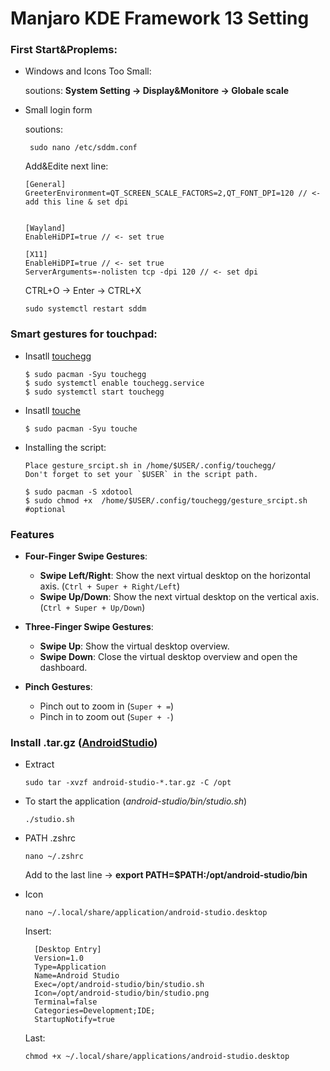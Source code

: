 # Manjaro KDE Framework 13 Setting

### First Start&Proplems:
  - Windows and Icons Too Small:

      soutions: __System Setting -> Display&Monitore -> Globale scale__
    
  - Small login form

    
      soutions:

         sudo nano /etc/sddm.conf

    Add&Edite next line:

        [General]
        GreeterEnvironment=QT_SCREEN_SCALE_FACTORS=2,QT_FONT_DPI=120 // <- add this line & set dpi


        [Wayland]
        EnableHiDPI=true // <- set true
    
        [X11]
        EnableHiDPI=true // <- set true
        ServerArguments=-nolisten tcp -dpi 120 // <- set dpi

    CTRL+O -> Enter -> CTRL+X

        sudo systemctl restart sddm

  ### Smart gestures for touchpad:
  - Insatll [touchegg](https://github.com/JoseExposito/touchegg)
    
        $ sudo pacman -Syu touchegg
        $ sudo systemctl enable touchegg.service
        $ sudo systemctl start touchegg
    
  - Insatll [touche](https://github.com/JoseExposito/touche)

        $ sudo pacman -Syu touche

  - Installing the script:

        Place gesture_srcipt.sh in /home/$USER/.config/touchegg/
        Don't forget to set your `$USER` in the script path.

        $ sudo pacman -S xdotool
        $ sudo chmod +x  /home/$USER/.config/touchegg/gesture_srcipt.sh #optional

### Features
 - **Four-Finger Swipe Gestures**:
      - **Swipe Left/Right**: Show the next virtual desktop on the horizontal axis. (`Ctrl + Super + Right/Left`)
      - **Swipe Up/Down**: Show the next virtual desktop on the vertical axis. (`Ctrl + Super + Up/Down`)

 - **Three-Finger Swipe Gestures**:              
      - **Swipe Up**: Show the virtual desktop overview. 
      - **Swipe Down**: Close the virtual desktop overview and open the dashboard.          
 - **Pinch Gestures**:               
      - Pinch out to zoom in (`Super + =`)       
      - Pinch in to zoom out (`Super + -`)


### Install .tar.gz ([AndroidStudio](https://developer.android.com/studio))
  - Extract

        sudo tar -xvzf android-studio-*.tar.gz -C /opt

  - To start the application (*android-studio/bin/studio.sh*)

        ./studio.sh

 - PATH .zshrc

       nano ~/.zshrc
   
     Add to the last line -> **export PATH=$PATH:/opt/android-studio/bin**

- Icon

      nano ~/.local/share/application/android-studio.desktop

    Insert:
  
        [Desktop Entry]
        Version=1.0
        Type=Application
        Name=Android Studio
        Exec=/opt/android-studio/bin/studio.sh
        Icon=/opt/android-studio/bin/studio.png
        Terminal=false
        Categories=Development;IDE;
        StartupNotify=true
  
    Last:
  
      chmod +x ~/.local/share/applications/android-studio.desktop

        


